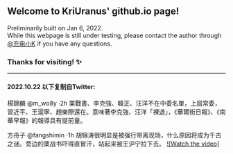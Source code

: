 ## Welcome to KriUranus' github.io page!

Preliminarily built on Jan 6, 2022. <br>
While this webpage is still under testing, please contact the author through [@充电小K](https://weibo.com/5890835949/profile) if you have any questions.

### Thanks for visiting! ✨

______
<!-- 
## 昨天发生的事情：
- 导师下午突然跟我说有个高优先的任务，是从给定的、已经爬取到链接的网站中，提取敏感词，主要是反国反党的这一类
- 我看了看部分已被其他实习生提取的敏感词，全是什么防疫、核酸、强制、二十大，我笑死
- 最离谱的是有个网址在Facebook上面，为了完成这项工作我只能翻墙注册fb账号打开网页
- 完成这个任务时，我的心情分三种：我擦，这也敏感？ / 好地方，记住了 / 有道理，说得真好
 -->
#### 2022.10.22 以下复制自Twitter:  

楊錦麟 @m_wo8y ·2h
栗戰書、李克強、韓正、汪洋不在中委名單，上屆常委，習近平、王滬寧、趙樂際還在。意味著李克強、汪洋「裸退」，《華爾街日報》、《南華早報》的報導具有提前量。


方舟子 @fangshimin ·1h
胡锦涛很明显是被强行带离现场，什么原因将成为千古之谜。旁边的栗战书吓得直冒汗，站起来被王沪宁拉下去。
[![Watch the video]](https://twitter.com/i/status/1583706366752935936)
